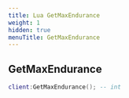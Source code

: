 ```yaml
---
title: Lua GetMaxEndurance
weight: 1
hidden: true
menuTitle: GetMaxEndurance
---
```

## GetMaxEndurance
```lua
client:GetMaxEndurance(); -- int
```
